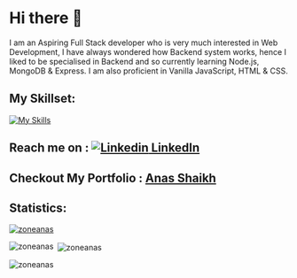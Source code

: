 
# Hi there 👋

I am an Aspiring Full Stack developer who is very much interested in Web Development, I have always wondered how Backend system works, hence I liked to be specialised in Backend and so currently learning Node.js, MongoDB & Express.
I am also proficient in Vanilla JavaScript, HTML & CSS.
 



## My Skillset:

   [![My Skills](https://skillicons.dev/icons?i=js,html,css,java,mysql)](https://skillicons.dev)
   

 ##  Reach me on :  [![Linkedin](https://i.stack.imgur.com/gVE0j.png) LinkedIn](https://www.linkedin.com/in/anas-shaikh-web-developer/) &nbsp; 
 
 ## Checkout My Portfolio : [Anas Shaikh](https://zoneanas.github.io/)

## Statistics:
<p align="left"> <a href="https://github.com/ryo-ma/github-profile-trophy"><img src="https://github-profile-trophy.vercel.app/?username=zoneAnaS" alt="zoneanas" /></a> </p>
<p><img align="left" src="https://github-readme-stats.vercel.app/api/top-langs?username=zoneanas&show_icons=true&locale=en&layout=compact" alt="zoneanas" /></p>

<p>&nbsp;<img align="center" src="https://github-readme-stats.vercel.app/api?username=zoneanas&show_icons=true&locale=en" alt="zoneanas" /></p>

<p><img align="center" src="https://github-readme-streak-stats.herokuapp.com/?user=zoneanas&" alt="zoneanas" /></p>
